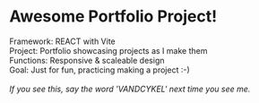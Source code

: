 
<h1>Awesome Portfolio Project!</h1>
Framework: REACT with Vite <br>
Project: Portfolio showcasing projects as I make them <br>
Functions: Responsive & scaleable design <br>
Goal: Just for fun, practicing making a project :-) <br>
<br>
<i>If you see this, say the word 'VANDCYKEL' next time you see me. </i>
